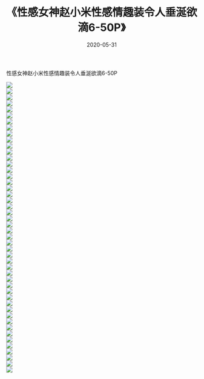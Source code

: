 ﻿---
layout: post
title:  《性感女神赵小米性感情趣装令人垂涎欲滴6-50P》
date:   2020-05-31
img: http://pic.660000.xyz/1:/性感/2020/性感女神赵小米性感情趣装令人垂涎欲滴6-50P/000.jpg
categories: [美女, 清纯, 唯美]
---

性感女神赵小米性感情趣装令人垂涎欲滴6-50P

  ![](http://pic.660000.xyz/1:/性感/2020/性感女神赵小米性感情趣装令人垂涎欲滴6-50P/001.jpg) <br> ![](http://pic.660000.xyz/1:/性感/2020/性感女神赵小米性感情趣装令人垂涎欲滴6-50P/002.jpg) <br> ![](http://pic.660000.xyz/1:/性感/2020/性感女神赵小米性感情趣装令人垂涎欲滴6-50P/003.jpg) <br> ![](http://pic.660000.xyz/1:/性感/2020/性感女神赵小米性感情趣装令人垂涎欲滴6-50P/004.jpg) <br> ![](http://pic.660000.xyz/1:/性感/2020/性感女神赵小米性感情趣装令人垂涎欲滴6-50P/005.jpg) <br> ![](http://pic.660000.xyz/1:/性感/2020/性感女神赵小米性感情趣装令人垂涎欲滴6-50P/006.jpg) <br> ![](http://pic.660000.xyz/1:/性感/2020/性感女神赵小米性感情趣装令人垂涎欲滴6-50P/007.jpg) <br> ![](http://pic.660000.xyz/1:/性感/2020/性感女神赵小米性感情趣装令人垂涎欲滴6-50P/008.jpg) <br> ![](http://pic.660000.xyz/1:/性感/2020/性感女神赵小米性感情趣装令人垂涎欲滴6-50P/009.jpg) <br> ![](http://pic.660000.xyz/1:/性感/2020/性感女神赵小米性感情趣装令人垂涎欲滴6-50P/010.jpg) <br> ![](http://pic.660000.xyz/1:/性感/2020/性感女神赵小米性感情趣装令人垂涎欲滴6-50P/011.jpg) <br> ![](http://pic.660000.xyz/1:/性感/2020/性感女神赵小米性感情趣装令人垂涎欲滴6-50P/012.jpg) <br> ![](http://pic.660000.xyz/1:/性感/2020/性感女神赵小米性感情趣装令人垂涎欲滴6-50P/013.jpg) <br> ![](http://pic.660000.xyz/1:/性感/2020/性感女神赵小米性感情趣装令人垂涎欲滴6-50P/014.jpg) <br> ![](http://pic.660000.xyz/1:/性感/2020/性感女神赵小米性感情趣装令人垂涎欲滴6-50P/015.jpg) <br> ![](http://pic.660000.xyz/1:/性感/2020/性感女神赵小米性感情趣装令人垂涎欲滴6-50P/016.jpg) <br> ![](http://pic.660000.xyz/1:/性感/2020/性感女神赵小米性感情趣装令人垂涎欲滴6-50P/017.jpg) <br> ![](http://pic.660000.xyz/1:/性感/2020/性感女神赵小米性感情趣装令人垂涎欲滴6-50P/018.jpg) <br> ![](http://pic.660000.xyz/1:/性感/2020/性感女神赵小米性感情趣装令人垂涎欲滴6-50P/019.jpg) <br> ![](http://pic.660000.xyz/1:/性感/2020/性感女神赵小米性感情趣装令人垂涎欲滴6-50P/020.jpg) <br> ![](http://pic.660000.xyz/1:/性感/2020/性感女神赵小米性感情趣装令人垂涎欲滴6-50P/021.jpg) <br> ![](http://pic.660000.xyz/1:/性感/2020/性感女神赵小米性感情趣装令人垂涎欲滴6-50P/022.jpg) <br> ![](http://pic.660000.xyz/1:/性感/2020/性感女神赵小米性感情趣装令人垂涎欲滴6-50P/023.jpg) <br> ![](http://pic.660000.xyz/1:/性感/2020/性感女神赵小米性感情趣装令人垂涎欲滴6-50P/024.jpg) <br> ![](http://pic.660000.xyz/1:/性感/2020/性感女神赵小米性感情趣装令人垂涎欲滴6-50P/025.jpg) <br> ![](http://pic.660000.xyz/1:/性感/2020/性感女神赵小米性感情趣装令人垂涎欲滴6-50P/026.jpg) <br> ![](http://pic.660000.xyz/1:/性感/2020/性感女神赵小米性感情趣装令人垂涎欲滴6-50P/027.jpg) <br> ![](http://pic.660000.xyz/1:/性感/2020/性感女神赵小米性感情趣装令人垂涎欲滴6-50P/028.jpg) <br> ![](http://pic.660000.xyz/1:/性感/2020/性感女神赵小米性感情趣装令人垂涎欲滴6-50P/029.jpg) <br> ![](http://pic.660000.xyz/1:/性感/2020/性感女神赵小米性感情趣装令人垂涎欲滴6-50P/030.jpg) <br> ![](http://pic.660000.xyz/1:/性感/2020/性感女神赵小米性感情趣装令人垂涎欲滴6-50P/031.jpg) <br> ![](http://pic.660000.xyz/1:/性感/2020/性感女神赵小米性感情趣装令人垂涎欲滴6-50P/032.jpg) <br> ![](http://pic.660000.xyz/1:/性感/2020/性感女神赵小米性感情趣装令人垂涎欲滴6-50P/033.jpg) <br> ![](http://pic.660000.xyz/1:/性感/2020/性感女神赵小米性感情趣装令人垂涎欲滴6-50P/034.jpg) <br> ![](http://pic.660000.xyz/1:/性感/2020/性感女神赵小米性感情趣装令人垂涎欲滴6-50P/035.jpg) <br> ![](http://pic.660000.xyz/1:/性感/2020/性感女神赵小米性感情趣装令人垂涎欲滴6-50P/036.jpg) <br> ![](http://pic.660000.xyz/1:/性感/2020/性感女神赵小米性感情趣装令人垂涎欲滴6-50P/037.jpg) <br> ![](http://pic.660000.xyz/1:/性感/2020/性感女神赵小米性感情趣装令人垂涎欲滴6-50P/038.jpg) <br> ![](http://pic.660000.xyz/1:/性感/2020/性感女神赵小米性感情趣装令人垂涎欲滴6-50P/039.jpg) <br> ![](http://pic.660000.xyz/1:/性感/2020/性感女神赵小米性感情趣装令人垂涎欲滴6-50P/040.jpg) <br> ![](http://pic.660000.xyz/1:/性感/2020/性感女神赵小米性感情趣装令人垂涎欲滴6-50P/041.jpg) <br> ![](http://pic.660000.xyz/1:/性感/2020/性感女神赵小米性感情趣装令人垂涎欲滴6-50P/042.jpg) <br> ![](http://pic.660000.xyz/1:/性感/2020/性感女神赵小米性感情趣装令人垂涎欲滴6-50P/043.jpg) <br> ![](http://pic.660000.xyz/1:/性感/2020/性感女神赵小米性感情趣装令人垂涎欲滴6-50P/044.jpg) <br> ![](http://pic.660000.xyz/1:/性感/2020/性感女神赵小米性感情趣装令人垂涎欲滴6-50P/045.jpg) <br> ![](http://pic.660000.xyz/1:/性感/2020/性感女神赵小米性感情趣装令人垂涎欲滴6-50P/046.jpg) <br> ![](http://pic.660000.xyz/1:/性感/2020/性感女神赵小米性感情趣装令人垂涎欲滴6-50P/047.jpg) <br> ![](http://pic.660000.xyz/1:/性感/2020/性感女神赵小米性感情趣装令人垂涎欲滴6-50P/048.jpg) <br>